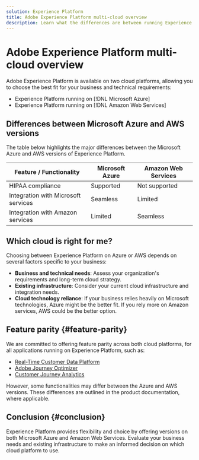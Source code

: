 ```yaml
---
solution: Experience Platform
title: Adobe Experience Platform multi-cloud overview
description: Learn what the differences are between running Experience Platform on Microsoft Azure and Amazon Web Services.
---
```


# Adobe Experience Platform multi-cloud overview

Adobe Experience Platform is available on two cloud platforms, allowing you to choose the best fit for your business and technical requirements:

* Experience Platform running on [!DNL Microsoft Azure]
* Experience Platform running on [!DNL Amazon Web Services]

## Differences between Microsoft Azure and AWS versions

The table below highlights the major differences between the Microsoft Azure and AWS versions of Experience Platform.

| Feature / Functionality | Microsoft Azure | Amazon Web Services |
| --- | --- | --- |
| HIPAA compliance | Supported | Not supported |
| Integration with Microsoft services | Seamless | Limited |
| Integration with Amazon services | Limited | Seamless |

## Which cloud is right for me?

Choosing between Experience Platform on Azure or AWS depends on several factors specific to your business:

* **Business and technical needs**: Assess your organization's requirements and long-term cloud strategy.
* **Existing infrastructure**: Consider your current cloud infrastructure and integration needs.
* **Cloud technology reliance**: If your business relies heavily on Microsoft technologies, Azure might be the better fit. If you rely more on Amazon services, AWS could be the better option.

## Feature parity {#feature-parity}

We are committed to offering feature parity across both cloud platforms, for all applications running on Experience Platform, such as:

* [Real-Time Customer Data Platform](../rtcdp/home.md)
* [Adobe Journey Optimizer](https://experienceleague.adobe.com/en/docs/journey-optimizer/using/ajo-home)
* [Customer Journey Analytics](https://experienceleague.adobe.com/en/docs/analytics-platform/using/cja-landing)

However, some functionalities may differ between the Azure and AWS versions. These differences are outlined in the product documentation, where applicable.

## Conclusion {#conclusion}

Experience Platform provides flexibility and choice by offering versions on both Microsoft Azure and Amazon Web Services. Evaluate your business needs and existing infrastructure to make an informed decision on which cloud platform to use.
